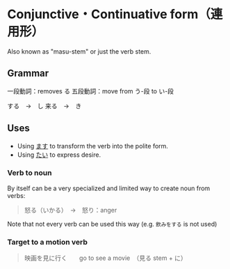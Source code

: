 # Conjunctive・Continuative form（連用形）

Also known as "masu-stem" or just the verb stem.

## Grammar

一段動詞：removes る
五段動詞：move from う-段 to い-段

する　→　し
来る　→　き

## Uses

- Using [ます](・ます) to transform the verb into the polite form.
- Using [たい](・たい) to express desire.

### Verb to noun

By itself can be a very specialized and limited way to create noun from verbs:

> 怒る（いかる）　→　怒り：anger

Note that not every verb can be used this way (e.g. `飲みをする` is not used)

### Target to a motion verb

> 映画を見に行く　　go to see a movie　（見る stem + に）
